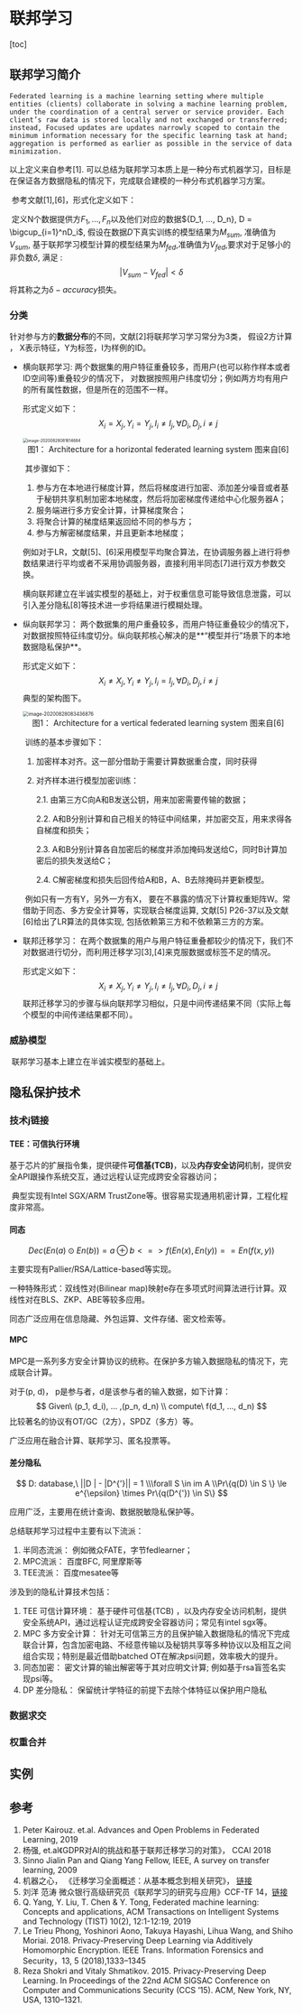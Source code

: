 # 联邦学习

[toc]

## 联邦学习简介

```
Federated learning is a machine learning setting where multiple entities (clients) collaborate in solving a machine learning problem, under the coordination of a central server or service provider. Each client’s raw data is stored locally and not exchanged or transferred; instead, Focused updates are updates narrowly scoped to contain the minimum information necessary for the specific learning task at hand; aggregation is performed as earlier as possible in the service of data minimization.
```

以上定义来自参考[1].  可以总结为联邦学习本质上是一种分布式机器学习，目标是在保证各方数据隐私的情况下，完成联合建模的一种分布式机器学习方案。

​	参考文献[1],[6]，形式化定义如下：

​	定义N个数据提供方${F_1,...,F_n}$以及他们对应的数据${D_1, ..., D_n}, D = \bigcup_{i=1}^nD_i$,  假设在数据$D$下真实训练的模型结果为$M_{sum}$, 准确值为$V_{sum}$, 基于联邦学习模型计算的模型结果为$M_{fed}$,准确值为$V_{fed}$,要求对于足够小的非负数$\delta$, 满足 :
$$
|V_{sum} - V_{fed}| < \delta
$$
将其称之为$\delta-accuracy$损失。

### 分类

​	针对参与方的**数据分布**的不同，文献[2]将联邦学习学习常分为3类， 假设2方计算 ， X表示特征，Y为标签，I为样例的ID。

* 横向联邦学习:   两个数据集的用户特征重叠较多，而用户(也可以称作样本或者ID空间等)重叠较少的情况下， 对数据按照用户纬度切分；例如两方均有用户的所有属性数据，但是所在的范围不一样。

  形式定义如下：
  $$
  X_i = X_j, Y_i = Y_j, I_i \neq I_j, \forall D_i, D_j, i \neq j
  $$
  

  <img src="./4.1.png" alt="image-20200828081614684" style="zoom:50%;" />

  <center> 图1： Architecture for a horizontal federated learning system 图来自[6]</center>

  ​	其步骤如下：

  	1. 参与方在本地进行梯度计算，然后将梯度进行加密、添加差分噪音或者基于秘钥共享机制加密本地梯度，然后将加密梯度传递给中心化服务器A；
   	2. 服务端进行多方安全计算，计算梯度聚合；
   	3. 将聚合计算的梯度结果返回给不同的参与方；
   	4. 参与方解密梯度结果，并且更新本地梯度；

    例如对于LR，文献[5]、[6]采用模型平均聚合算法，在协调服务器上进行将参数结果进行平均或者不采用协调服务器，直接利用半同态[7]进行双方参数交换。

  ​	横向联邦建立在半诚实模型的基础上，对于权重信息可能导致信息泄露，可以引入差分隐私[8]等技术进一步将结果进行模糊处理。

* 纵向联邦学习： 两个数据集的用户重叠较多，而用户特征重叠较少的情况下，对数据按照特征纬度切分。纵向联邦核心解决的是**“模型并行”场景下的本地数据隐私保护**。

  形式定义如下：
  $$
  X_i \neq X_j, Y_i \neq Y_j, I_i = I_j, \forall D_i, D_j, i \neq j
  $$
  典型的架构图下。

  <img src="./4.2.png" alt="image-20200828083436876" style="zoom:60%;" />

  <center> 图1：  Architecture for a vertical federated learning system 图来自[6]</center>

  ​	训练的基本步骤如下：	 

  1. 加密样本对齐。这一部分借助于需要计算数据重合度，同时获得

  2. 对齐样本进行模型加密训练：

     2.1. 由第三方C向A和B发送公钥，用来加密需要传输的数据；

     2.2. A和B分别计算和自己相关的特征中间结果，并加密交互，用来求得各自梯度和损失；

     2.3. A和B分别计算各自加密后的梯度并添加掩码发送给C，同时B计算加密后的损失发送给C；

     2.4. C解密梯度和损失后回传给A和B，A、B去除掩码并更新模型。

  ​	例如只有一方有Y，另外一方有X， 要在不暴露的情况下计算权重矩阵W。常借助于同态、多方安全计算等，实现联合梯度运算, 文献[5] P26-37以及文献[6]给出了LR算法的具体实现, 包括依赖第三方和不依赖第三方的方案。

* 联邦迁移学习： 在两个数据集的用户与用户特征重叠都较少的情况下，我们不对数据进行切分，而利用迁移学习[3],[4]来克服数据或标签不足的情况。

  形式定义如下：
  $$
  X_i \neq X_j, Y_i \neq Y_j, I_i \neq I_j, \forall D_i, D_j, i \neq j
  $$
  联邦迁移学习的步骤与纵向联邦学习相似，只是中间传递结果不同（实际上每个模型的中间传递结果都不同）。

### 威胁模型

​	联邦学习基本上建立在半诚实模型的基础上。

## 隐私保护技术

### 技术j链接

#### TEE：可信执行环境

​	基于芯片的扩展指令集，提供硬件**可信基(TCB)**，以及**内存安全访问**机制，提供安全API跟操作系统交互，通过远程认证完成跨安全容器访问；

​	典型实现有Intel SGX/ARM TrustZone等。很容易实现通用机密计算，工程化程度非常高。

#### 同态

$$
Dec(En(a)⊙En(b))=a⊕b  <=>   f(En(x), En(y)) == En(f(x, y))
$$

主要实现有Pallier/RSA/Lattice-based等实现。

一种特殊形式：双线性对(Bilinear map)映射e存在多项式时间算法进行计算。双线性对在BLS、ZKP、ABE等较多应用。

同态广泛应用在信息隐藏、外包运算、文件存储、密文检索等。

#### MPC

MPC是一系列多方安全计算协议的统称。在保护多方输入数据隐私的情况下，完成联合计算。

对于(p, d)， p是参与者，d是该参与者的输入数据，如下计算： 
$$
Given\ (p_1, d_i), ... ,(p_n, d_n) \\ compute\ f(d_1, ..., d_n)
$$
比较著名的协议有OT/GC（2方），SPDZ（多方）等。

广泛应用在融合计算、联邦学习、匿名投票等。

#### 差分隐私

$$
D: database,\ ||D | - |D^{'}|| = 1  \\\forall S \in im A \\Pr\{q(D) \in S \} \le e^{\epsilon} \times Pr\{q(D^{'}) \in S\}
$$

应用广泛，主要用在统计查询、数据脱敏隐私保护等。



总结联邦学习过程中主要有以下流派：

1. 半同态流派： 例如微众FATE，字节fedlearner；
2. MPC流派： 百度BFC, 阿里摩斯等
3. TEE流派： 百度mesatee等

涉及到的隐私计算技术包括：

1. TEE 可信计算环境： 基于硬件可信基(TCB) ，以及内存安全访问机制，提供安全系统API，通过远程认证完成跨安全容器访问；常见有intel sgx等。
2. MPC 多方安全计算： 针对无可信第三方的且保护输入数据隐私的情况下完成联合计算，包含加密电路、不经意传输以及秘钥共享等多种协议以及相互之间组合实现；特别是最近借助batched OT在解决psi问题，效率极大的提升。
3. 同态加密： 密文计算的输出解密等于其对应明文计算; 例如基于rsa盲签名实现psi等。
4. DP 差分隐私： 保留统计学特征的前提下去除个体特征以保护用户隐私



### 数据求交

### 权重合并


## 实例





## 参考

1. Peter Kairouz. et.al. Advances and Open Problems in Federated Learning, 2019
2. 杨强, et.al《GDPR对AI的挑战和基于联邦迁移学习的对策》， CCAI 2018
3. Sinno Jialin Pan and Qiang Yang Fellow, IEEE, A survey on transfer learning, 2009
4. 机器之心， 《迁移学习全面概述：从基本概念到相关研究》， [链接](https://mp.weixin.qq.com/s?__biz=MzA3MzI4MjgzMw==&mid=2650724800&idx=2&sn=0d5e47e071c346eb4a485980deee5744&chksm=871b1dbeb06c94a81b74afcde32d759b7118d60e60b710570a2d6cf53fbe2a9badaed44c5f05#rd)
5. 刘洋 范涛 微众银行高级研究员《联邦学习的研究与应用》CCF-TF 14，[链接](https://aisp-1251170195.cos.ap-hongkong.myqcloud.com/fedweb/1553845987342.pdf)
6.  Q. Yang, Y. Liu, T. Chen & Y. Tong, Federated machine learning: Concepts and applications, ACM Transactions on Intelligent Systems and Technology (TIST) 10(2), 12:1-12:19, 2019
7. Le Trieu Phong, Yoshinori Aono, Takuya Hayashi, Lihua Wang, and Shiho Moriai. 2018. Privacy-Preserving Deep Learning via Additively Homomorphic Encryption. IEEE Trans. Information Forensics and Security，13, 5 (2018),1333–1345
8. Reza Shokri and Vitaly Shmatikov. 2015. Privacy-Preserving Deep Learning. In Proceedings of the 22nd ACM SIGSAC Conference on Computer and Communications Security (CCS ’15). ACM, New York, NY, USA, 1310–1321. 